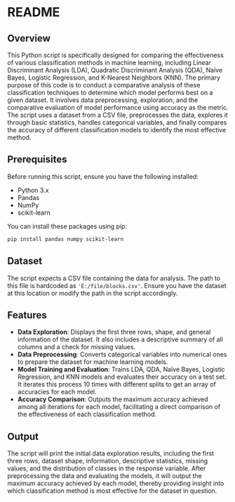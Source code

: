 # README

## Overview

This Python script is specifically designed for comparing the effectiveness of various classification methods in machine learning, including Linear Discriminant Analysis (LDA), Quadratic Discriminant Analysis (QDA), Naïve Bayes, Logistic Regression, and K-Nearest Neighbors (KNN). The primary purpose of this code is to conduct a comparative analysis of these classification techniques to determine which model performs best on a given dataset. It involves data preprocessing, exploration, and the comparative evaluation of model performance using accuracy as the metric. The script uses a dataset from a CSV file, preprocesses the data, explores it through basic statistics, handles categorical variables, and finally compares the accuracy of different classification models to identify the most effective method.

## Prerequisites

Before running this script, ensure you have the following installed:
- Python 3.x
- Pandas
- NumPy
- scikit-learn

You can install these packages using pip:

```bash
pip install pandas numpy scikit-learn
```

## Dataset

The script expects a CSV file containing the data for analysis. The path to this file is hardcoded as `'E:/file/blocks.csv'`. Ensure you have the dataset at this location or modify the path in the script accordingly.

## Features

- **Data Exploration**: Displays the first three rows, shape, and general information of the dataset. It also includes a descriptive summary of all columns and a check for missing values.
- **Data Preprocessing**: Converts categorical variables into numerical ones to prepare the dataset for machine learning models.
- **Model Training and Evaluation**: Trains LDA, QDA, Naïve Bayes, Logistic Regression, and KNN models and evaluates their accuracy on a test set. It iterates this process 10 times with different splits to get an array of accuracies for each model.
- **Accuracy Comparison**: Outputs the maximum accuracy achieved among all iterations for each model, facilitating a direct comparison of the effectiveness of each classification method.

## Output

The script will print the initial data exploration results, including the first three rows, dataset shape, information, descriptive statistics, missing values, and the distribution of classes in the response variable. After preprocessing the data and evaluating the models, it will output the maximum accuracy achieved by each model, thereby providing insight into which classification method is most effective for the dataset in question.

